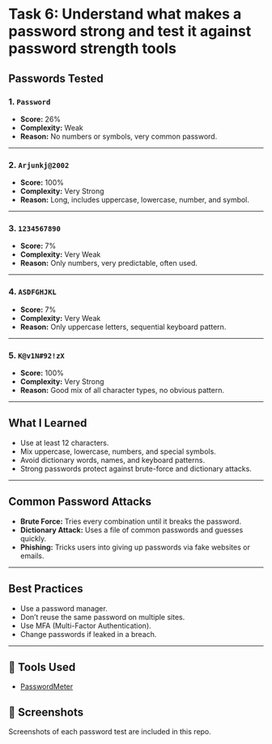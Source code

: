 #  Task 6: Understand what makes a password strong and test it against password strength tools

##  Passwords Tested

### 1. `Password`
- **Score:** 26%
- **Complexity:** Weak  
- **Reason:** No numbers or symbols, very common password.

---

### 2. `Arjunkj@2002`
- **Score:** 100%
- **Complexity:** Very Strong  
- **Reason:** Long, includes uppercase, lowercase, number, and symbol.

---

### 3. `1234567890`
- **Score:** 7%
- **Complexity:** Very Weak  
- **Reason:** Only numbers, very predictable, often used.

---

### 4. `ASDFGHJKL`
- **Score:** 7%
- **Complexity:** Very Weak  
- **Reason:** Only uppercase letters, sequential keyboard pattern.

---

### 5. `K@v1N#92!zX`
- **Score:** 100%
- **Complexity:** Very Strong  
- **Reason:** Good mix of all character types, no obvious pattern.

---

##  What I Learned

- Use at least 12 characters.
- Mix uppercase, lowercase, numbers, and special symbols.
- Avoid dictionary words, names, and keyboard patterns.
- Strong passwords protect against brute-force and dictionary attacks.

---

##  Common Password Attacks

- **Brute Force:** Tries every combination until it breaks the password.
- **Dictionary Attack:** Uses a file of common passwords and guesses quickly.
- **Phishing:** Tricks users into giving up passwords via fake websites or emails.

---

##  Best Practices

- Use a password manager.
- Don’t reuse the same password on multiple sites.
- Use MFA (Multi-Factor Authentication).
- Change passwords if leaked in a breach.

---

## 🧪 Tools Used
- [PasswordMeter](https://passwordmeter.com)

## 📸 Screenshots
Screenshots of each password test are included in this repo.

